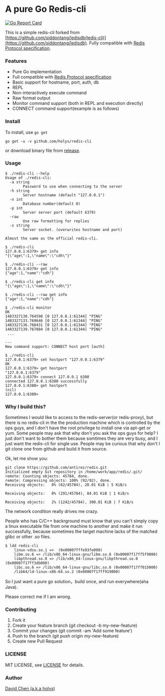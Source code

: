 A pure Go Redis-cli 
==================
[![Go Report Card](https://goreportcard.com/badge/github.com/holys/redis-cli)](https://goreportcard.com/report/github.com/holys/redis-cli)

This is a simple redis-cli forked from [https://github.com/siddontang/ledisdb(ledis-cli)](https://github.com/siddontang/ledisdb).
Fully compatible with [Redis Protocol specification](https://redis.io/topics/protocol).


### Features 

- Pure Go implementation
- Full compatible with [Redis Protocol specification](https://redis.io/topics/protocol)
- Basic support for hostname, port, auth, db
- REPL 
- Non-interactively execute command 
- Raw format output
- Monitor command support (both in REPL and execution directly)
- CONNECT command support(example is as follows)

### Install 

To install, use `go get`
```
go get -u -v github.com/holys/redis-cli 
```

or download binary file from [release](https://github.com/holys/redis-cli/releases).

### Usage

```
$ ./redis-cli --help
Usage of ./redis-cli:
  -a string
        Password to use when connecting to the server
  -h string
        Server hostname (default "127.0.0.1")
  -n int
        Database number(default 0)
  -p int
        Server server port (default 6379)
  -raw
        Use raw formatting for replies
  -s string
        Server socket. (overwrites hostname and port)

Almost the same as the official redis-cli.

$ ./redis-cli
127.0.0.1:6379> get info
"{\"age\":1,\"name\":\"cdh\"}"

$ ./redis-cli --raw
127.0.0.1:6379> get info
{"age":1,"name":"cdh"}

$ ./redis-cli get info
"{\"age\":1,\"name\":\"cdh\"}"

$ ./redis-cli --raw get info
{"age":1,"name":"cdh"}

$ ./redis-cli monitor
OK
1483327130.764598 [0 127.0.0.1:61344] "PING"
1483327133.769646 [0 127.0.0.1:61344] "PING"
1483327136.768431 [0 127.0.0.1:61344] "PING"
1483327139.767084 [0 127.0.0.1:61344] "PING"
 ...

---
New command support: CONNECT host port [auth]

$ ./redis-cli
127.0.0.1:6379> set hostport "127.0.0.1:6379"
OK
127.0.0.1:6379> get hostport
"127.0.0.1:6379"
127.0.0.1:6379> connect 127.0.0.1 6380
connected 127.0.0.1:6380 successfully
127.0.0.1:6380> get hostport
(nil)
127.0.0.1:6380>
```

### Why I build this?

Sometimes I would like to access to the redis-server(or redis-proxy), but there is no redis-cli in the
the production machine which is controlled by the ops guys, and I don't have the root privilege to 
install one via apt-get or yum. Some people may ask that why don't you ask the ops guys for help? I just 
don't want to bother them because somtimes they are very busy, and I just want the redis-cli for single use.
People may be curious that why don't I git clone one from github and build it from source. 

Ok, let me show you:
```
git clone https://github.com/antirez/redis.git
Initialized empty Git repository in /home/work/app/redis/.git/
remote: Counting objects: 45784, done.
remote: Compressing objects: 100% (92/92), done.
Receiving objects:   0% (62/45784), 20.01 KiB | 5 KiB/s

Receiving objects:   0% (291/45784), 84.01 KiB | 1 KiB/s

Receiving objects:   2% (1242/45784), 300.01 KiB | 7 KiB/s
```

The network condition really drives me crazy.

People who has C/C++ backrground must know that you can't simply copy a linux executable file
from one machine to another and make it run successfully, because sometimes the target machine
lacks of the matched glibc or other .so files.

```
$ ldd redis-cli
    linux-vdso.so.1 =>  (0x00007fffe93fe000)
    libm.so.6 => /lib/x86_64-linux-gnu/libm.so.6 (0x00007f17ff5f9000)
    libpthread.so.0 => /lib/x86_64-linux-gnu/libpthread.so.0 (0x00007f17ff3db000)
    libc.so.6 => /lib/x86_64-linux-gnu/libc.so.6 (0x00007f17ff015000)
    /lib64/ld-linux-x86-64.so.2 (0x00007f17ff919000)
```

So I just want a pure go solution，build once, and run everywhere(aha Java).

Please correct me if I am wrong.



### Contributing

1. Fork it
2. Create your feature branch (git checkout -b my-new-feature)
3. Commit your changes (git commit -am 'Add some feature')
4. Push to the branch (git push origin my-new-feature)
5. Create new Pull Request


### LICENSE

MIT LICENSE, see [LICENSE](./LICENSE) for details.

### Author

[David Chen (a.k.a holys)](https://github.com/holys)
